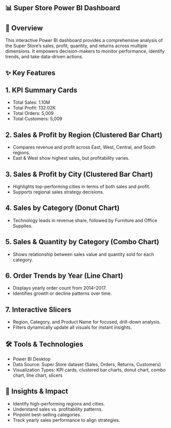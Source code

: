 ## 📊 Super Store Power BI Dashboard

## 📌 Overview

This interactive Power BI dashboard provides a comprehensive analysis of the Super Store’s sales, profit, quantity, and returns across multiple dimensions.
It empowers decision-makers to monitor performance, identify trends, and take data-driven actions.

## ✨ Key Features

## 1. KPI Summary Cards

- Total Sales: 1.10M
- Total Profit: 132.02K
- Total Orders: 5,009
- Total Customers: 5,009

## 2. Sales & Profit by Region (Clustered Bar Chart)

- Compares revenue and profit across East, West, Central, and South regions.
- East & West show highest sales, but profitability varies.

## 3. Sales & Profit by City (Clustered Bar Chart)

- Highlights top-performing cities in terms of both sales and profit.
- Supports regional sales strategy decisions.

## 4. Sales by Category (Donut Chart)

- Technology leads in revenue share, followed by Furniture and Office Supplies.

## 5. Sales & Quantity by Category (Combo Chart)

- Shows relationship between sales value and quantity sold for each category.

## 6. Order Trends by Year (Line Chart)

- Displays yearly order count from 2014–2017.
- Identifies growth or decline patterns over time.

## 7. Interactive Slicers

- Region, Category, and Product Name for focused, drill-down analysis.
- Filters dynamically update all visuals for instant insights.

## 🛠 Tools & Technologies

- Power BI Desktop
- Data Source: Super Store dataset (Sales, Orders, Returns, Customers)
- Visualization Types: KPI cards, clustered bar charts, donut chart, combo chart, line chart, slicers

## 🎯 Insights & Impact

- Identify high-performing regions and cities.
- Understand sales vs. profitability patterns.
- Pinpoint best-selling categories.
- Track yearly sales performance to align strategies.
